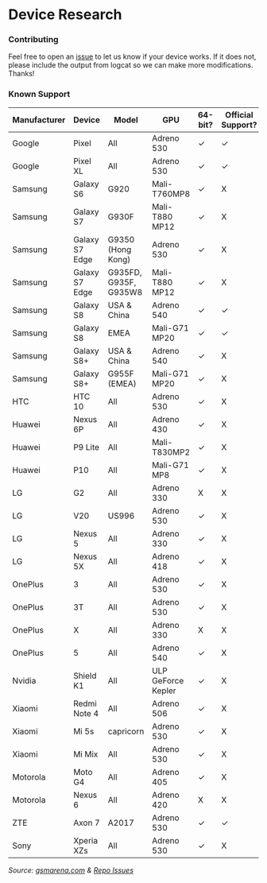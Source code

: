# Device Research

### Contributing
Feel free to open an [issue](https://github.com/tomthecarrot/arcore-for-all/issues) to let us know if your device works. If it does not, please include the output from logcat so we can make more modifications. Thanks!

### Known Support
| Manufacturer | Device | Model | GPU | 64-bit? | Official Support? | Functional? |
| ------------ | ------ | ----- | --- | ------- | ----------------- | ----------- |
| Google | Pixel | All | Adreno 530 | ✓ | ✓ | ✓ |
| Google | Pixel XL | All | Adreno 530 | ✓ | ✓ | ✓ |
| Samsung | Galaxy S6 | G920 | Mali-T760MP8 | ✓ | X | [X](https://github.com/tomthecarrot/arcore-for-all/issues/8) [X](https://github.com/tomthecarrot/arcore-for-all/issues/23) |
| Samsung | Galaxy S7 | G930F | Mali-T880 MP12 | ✓ | X | [X](https://github.com/tomthecarrot/arcore-for-all/issues/15) |
| Samsung | Galaxy S7 Edge | G9350 (Hong Kong) | Adreno 530 | ✓ | X | ? |
| Samsung | Galaxy S7 Edge | G935FD, G935F, G935W8 | Mali-T880 MP12 | ✓ | X | [X](https://github.com/tomthecarrot/arcore-for-all/issues/6) |
| Samsung | Galaxy S8 | USA & China | Adreno 540 | ✓ | ✓ | ✓ |
| Samsung | Galaxy S8 | EMEA | Mali-G71 MP20 | ✓ | ✓ | ? |
| Samsung | Galaxy S8+ | USA & China | Adreno 540 | ✓ | X | ✓ |
| Samsung | Galaxy S8+ | G955F (EMEA) | Mali-G71 MP20 | ✓ | X | [✓](https://github.com/tomthecarrot/arcore-for-all/pull/11) |
| HTC | HTC 10 | All | Adreno 530 | ✓ | X | [X](https://github.com/tomthecarrot/arcore-for-all/issues/2) |
| Huawei | Nexus 6P | All | Adreno 430 | ✓ | X | [✓](https://github.com/tomthecarrot/arcore-for-all/issues/14) |
| Huawei | P9 Lite | All | Mali-T830MP2 | ✓ | X | [X](https://github.com/tomthecarrot/arcore-for-all/issues/25) |
| Huawei | P10 | All | Mali-G71 MP8 | ✓ | X | [X](https://github.com/tomthecarrot/arcore-for-all/issues/19) |
| LG | G2 | All | Adreno 330 | X | X | [X](https://github.com/tomthecarrot/arcore-for-all/issues/13) |
| LG | V20 | US996 | Adreno 530 | ✓ | X | [X](https://github.com/tomthecarrot/arcore-for-all/issues/29) |
| LG | Nexus 5 | All | Adreno 330 | ✓ | X | [X](https://github.com/tomthecarrot/arcore-for-all/issues/21) |
| LG | Nexus 5X | All | Adreno 418 | ✓ | X | [X](https://github.com/tomthecarrot/arcore-for-all/issues/16) |
| OnePlus | 3 | All | Adreno 530 | ✓ | X | [X](https://github.com/tomthecarrot/arcore-for-all/issues/4) |
| OnePlus | 3T | All | Adreno 530 | ✓ | X | [X](https://github.com/tomthecarrot/arcore-for-all/issues/28) |
| OnePlus | X | All | Adreno 330 | X | X | [X](https://github.com/tomthecarrot/arcore-for-all/issues/7) |
| OnePlus | 5 | All | Adreno 540 | ✓ | X | [✓](https://github.com/tomthecarrot/arcore-for-all/issues/27) |
| Nvidia | Shield K1 | All | ULP GeForce Kepler | ✓ | X | [X](https://github.com/tomthecarrot/arcore-for-all/issues/5) |
| Xiaomi | Redmi Note 4 | All | Adreno 506 | ✓ | X | [X](https://github.com/tomthecarrot/arcore-for-all/issues/5) |
| Xiaomi | Mi 5s | capricorn | Adreno 530 | ✓ | X | [X](https://github.com/tomthecarrot/arcore-for-all/issues/44) |
| Xiaomi | Mi Mix | All | Adreno 530 | ✓ | X | [X](https://github.com/tomthecarrot/arcore-for-all/issues/52) |
| Motorola | Moto G4 | All | Adreno 405 | ✓ | X | [X](https://github.com/tomthecarrot/arcore-for-all/issues/2#issuecomment-326336840) |
| Motorola | Nexus 6 | All | Adreno 420 | X | X | [X](https://github.com/tomthecarrot/arcore-for-all/issues/20) |
| ZTE | Axon 7 | A2017 | Adreno 530 | ✓ | ✓ | X | [X](https://github.com/tomthecarrot/arcore-for-all/issues/18) |
| Sony | Xperia XZs | All | Adreno 530 | ✓ | X | [X](https://github.com/tomthecarrot/arcore-for-all/issues/26) |

_Source: [gsmarena.com](http://gsmarena.com) & [Repo Issues](https://github.com/tomthecarrot/arcore-for-all/issues)_
